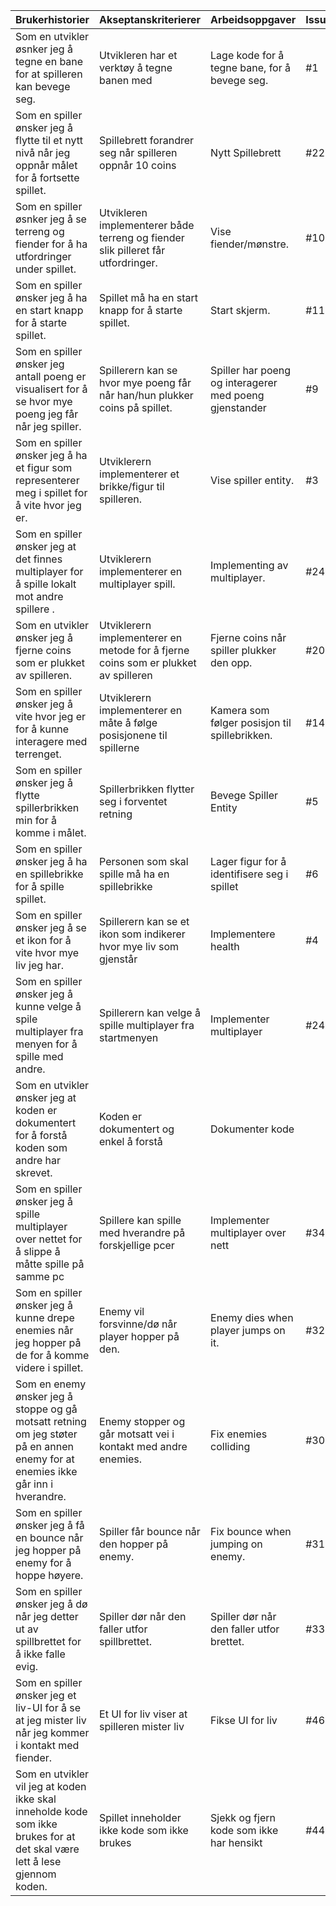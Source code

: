 | Brukerhistorier                                                              | Akseptanskriterierer                                    | Arbeidsoppgaver                               |  Issues  |
| -----------------------------------------------------------------------------| --------------------------------------------------------|-----------------------------------------------| --------------------------------------------------------|
| Som en utvikler øsnker jeg å tegne en bane for at spilleren kan bevege seg.  | Utvikleren har et verktøy å tegne banen med   | Lage kode for å tegne bane, for å bevege seg.   | #1   
| Som en spiller ønsker jeg å flytte til et nytt nivå når jeg oppnår målet for å fortsette spillet.    | Spillebrett forandrer seg når spilleren oppnår 10 coins                              | Nytt Spillebrett                                         | #22                                               |
| Som en spiller øsnker jeg å se terreng og fiender for å ha utfordringer under spillet.                   | Utvikleren implementerer både terreng og fiender slik pilleret får utfordringer.     | Vise fiender/mønstre.                                    | #10                                               |
| Som en spiller ønsker jeg å ha en start knapp for å starte spillet.          | Spillet må ha en start knapp for å starte spillet.                                   | Start skjerm.                                            | #11                                               |
| Som en spiller ønsker jeg antall poeng er visualisert for å se hvor mye poeng jeg får når jeg spiller.           | Spillerern kan se hvor mye poeng får når han/hun plukker coins på spillet.           | Spiller har poeng og interagerer med poeng gjenstander   | #9                                                |
| Som en spiller ønsker jeg å ha et figur som representerer meg i spillet for å vite hvor jeg er.      | Utviklerern implementerer et brikke/figur til spilleren.                             | Vise spiller entity.                                     | #3                                                |
| Som en spiller ønsker jeg at det finnes multiplayer for å spille lokalt mot andre spillere .             | Utviklerern implementerer en multiplayer spill.                                      | Implementing av multiplayer.                             | #24                                               |
| Som en utvikler ønsker jeg å fjerne coins som er plukket av spilleren.       | Utviklerern implementerer en metode for å fjerne coins som er plukket av spilleren   | Fjerne coins når spiller plukker den opp.                | #20                                               |
| Som en spiller ønsker jeg å vite hvor jeg er for å kunne interagere med terrenget.           | Utviklerern implementerer en måte å følge posisjonene til spillerne                  | Kamera som følger posisjon til spillebrikken.            | #14                                              |
| Som en spiller ønsker jeg å flytte spillerbrikken min for å komme i målet.   | Spillerbrikken flytter seg i forventet retning          | Bevege Spiller Entity                         | #5                      |                     |
| Som en spiller ønsker jeg å ha en spillebrikke for å spille spillet.         | Personen som skal spille må ha en spillebrikke          | Lager figur for å identifisere seg i spillet  | #6                       |
| Som en spiller ønsker jeg å se et ikon for å vite hvor mye liv jeg har.                         | Spillerern kan se et ikon som indikerer hvor mye liv som gjenstår         | Implementere health |  #4                   |
| Som en spiller ønsker jeg å kunne velge å spile multiplayer fra menyen for å spille med andre.                 | Spillerern kan velge å spille multiplayer fra startmenyen         | Implementer multiplayer | #24     |
| Som en utvikler ønsker jeg at koden er dokumentert for å forstå koden som andre har skrevet.             | Koden er dokumentert og enkel å forstå          | Dokumenter kode |        |  
| Som en spiller ønsker jeg å spille multiplayer over nettet for å slippe å måtte spille på samme pc                   | Spillere kan spille med hverandre på forskjellige pcer           | Implementer multiplayer over nett |   #34     |               
| Som en spiller ønsker jeg å kunne drepe enemies når jeg hopper på de for å komme videre i spillet.        | Enemy vil forsvinne/dø når player hopper på den. | Enemy dies when player jumps on it. | #32
| Som en enemy ønsker jeg å stoppe og gå motsatt retning om jeg støter på en annen enemy for at enemies ikke går inn i hverandre. | Enemy stopper og går motsatt vei i kontakt med andre enemies. | Fix enemies colliding | #30 
| Som en spiller ønsker jeg å få en bounce når jeg hopper på enemy for å hoppe høyere. | Spiller får bounce når den hopper på enemy. | Fix bounce when jumping on enemy. | #31
| Som en spiller ønsker jeg å dø når jeg detter ut av spillbrettet for å ikke falle evig. | Spiller dør når den faller utfor spillbrettet. | Spiller dør når den faller utfor brettet. | #33
| Som en spiller ønsker jeg et liv-UI for å se at jeg mister liv når jeg kommer i kontakt med fiender.   | Et UI for liv viser at spilleren mister liv            | Fikse UI for liv                        | #46                      |
| Som en utvikler vil jeg at koden ikke skal inneholde kode som ikke brukes for at det skal være lett å lese gjennom koden.               | Spillet inneholder ikke kode som ikke brukes            | Sjekk og fjern kode som ikke har hensikt                        | #44                      |
   
